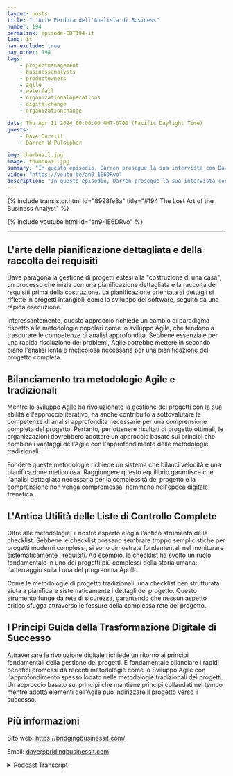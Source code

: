 ```yaml
---
layout: posts
title: "L'Arte Perduta dell'Analista di Business"
number: 194
permalink: episode-EDT194-it
lang: it
nav_exclude: true
nav_order: 194
tags:
    - projectmanagement
    - businessanalysts
    - productowners
    - agile
    - waterfall
    - organizationaloperations
    - digitalchange
    - organizationchange

date: Thu Apr 11 2024 00:00:00 GMT-0700 (Pacific Daylight Time)
guests:
    - Dave Burrill
    - Darren W Pulsipher

img: thumbnail.jpg
image: thumbnail.jpg
summary: "In questo episodio, Darren prosegue la sua intervista con Dave Burrill, e la conversazione si rivolge all'arte perduta e alle competenze degli analisti di business e dei proprietari di prodotti."
video: "https://youtu.be/an9-1E6DRvo"
description: "In questo episodio, Darren prosegue la sua intervista con Dave Burrill, e la conversazione si rivolge all'arte perduta e alle competenze degli analisti di business e dei proprietari di prodotti."
---
```


<div>
{% include transistor.html id="8998fe8a" title="#194 The Lost Art of the Business Analyst" %}

{% include youtube.html id="an9-1E6DRvo" %}
</div>

---

## L'arte della pianificazione dettagliata e della raccolta dei requisiti

Dave paragona la gestione di progetti estesi alla "costruzione di una casa", un processo che inizia con una pianificazione dettagliata e la raccolta dei requisiti prima della costruzione. La pianificazione orientata ai dettagli si riflette in progetti intangibili come lo sviluppo del software, seguito da una rapida esecuzione.

Interessantemente, questo approccio richiede un cambio di paradigma rispetto alle metodologie popolari come lo sviluppo Agile, che tendono a trascurare le competenze di analisi approfondita. Sebbene essenziale per una rapida risoluzione dei problemi, Agile potrebbe mettere in secondo piano l'analisi lenta e meticolosa necessaria per una pianificazione del progetto completa.

## Bilanciamento tra metodologie Agile e tradizionali

Mentre lo sviluppo Agile ha rivoluzionato la gestione dei progetti con la sua abilità e l'approccio iterativo, ha anche contribuito a sottovalutare le competenze di analisi approfondita necessarie per una comprensione completa del progetto. Pertanto, per ottenere risultati di progetto ottimali, le organizzazioni dovrebbero adottare un approccio basato sui principi che combina i vantaggi dell'Agile con l'approfondimento delle metodologie tradizionali.

Fondere queste metodologie richiede un sistema che bilanci velocità e una pianificazione meticolosa. Raggiungere questo equilibrio garantisce che l'analisi dettagliata necessaria per la complessità del progetto e la comprensione non venga compromessa, nemmeno nell'epoca digitale frenetica.

## L'Antica Utilità delle Liste di Controllo Complete

Oltre alle metodologie, il nostro esperto elogia l'antico strumento della checklist. Sebbene le checklist possano sembrare troppo semplicistiche per progetti moderni complessi, si sono dimostrate fondamentali nel monitorare sistematicamente i requisiti. Ad esempio, la checklist ha svolto un ruolo fondamentale in uno dei progetti più complessi della storia umana: l'atterraggio sulla Luna del programma Apollo.

Come le metodologie di progetto tradizionali, una checklist ben strutturata aiuta a pianificare sistematicamente i dettagli del progetto. Questo strumento funge da rete di sicurezza, garantendo che nessun aspetto critico sfugga attraverso le fessure della complessa rete del progetto.

## I Principi Guida della Trasformazione Digitale di Successo

Attraversare la rivoluzione digitale richiede un ritorno ai principi fondamentali della gestione dei progetti. È fondamentale bilanciare i rapidi benefici promessi da recenti metodologie come lo Sviluppo Agile con l'approfondimento spesso lodato nelle metodologie tradizionali dei progetti. Un approccio basato sui principi che mantiene principi collaudati nel tempo mentre adotta elementi dell'Agile può indirizzare il progetto verso il successo.

## Più informazioni

Sito web: https://bridgingbusinessit.com/

Email: dave@bridingbusinessit.com



<details>
<summary> Podcast Transcript </summary>

<p></p>

</details>
